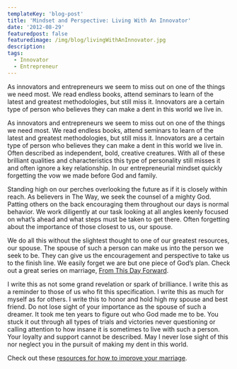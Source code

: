 ```yaml
---
templateKey: 'blog-post'
title: 'Mindset and Perspective: Living With An Innovator'
date: '2012-08-29'
featuredpost: false
featuredimage: /img/blog/livingWithAnInnovator.jpg
description:
tags:
  - Innovator
  - Entrepreneur
---
```


As innovators and entrepreneurs we seem to miss out on one of the things we need most. We read endless books, attend seminars to learn of the latest and greatest methodologies, but still miss it. Innovators are a certain type of person who believes they can make a dent in this world we live in.

As innovators and entrepreneurs we seem to miss out on one of the things we need most. We read endless books, attend seminars to learn of the latest and greatest methodologies, but still miss it. Innovators are a certain type of person who believes they can make a dent in this world we live in. Often described as independent, bold, creative creatures. With all of these brilliant qualities and characteristics this type of personality still misses it and often ignore a key relationship. In our entrepreneurial mindset quickly forgetting the vow we made before God and family.

Standing high on our perches overlooking the future as if it is closely within reach. As believers in The Way, we seek the counsel of a mighty God. Patting others on the back encouraging them throughout our days is normal behavior. We work diligently at our task looking at all angles keenly focused on what’s ahead and what steps must be taken to get there. Often forgetting about the importance of those closest to us, our spouse.

We do all this without the slightest thought to one of our greatest resources, our spouse. The spouse of such a person can make us into the person we seek to be. They can give us the encouragement and perspective to take us to the finish line. We easily forget we are but one piece of God’s plan. Check out a great series on marriage, [From This Day Forward](http://www.lifechurch.tv/watch).

I write this as not some grand revelation or spark of brilliance. I write this as a reminder to those of us who fit this specification. I write this as much for myself as for others. I write this to honor and hold high my spouse and best friend. Do not lose sight of your importance as the spouse of such a dreamer. It took me ten years to figure out who God made me to be. You stuck it out through all types of trials and victories never questioning or calling attention to how insane it is sometimes to live with such a person. Your loyalty and support cannot be described. May I never lose sight of this nor neglect you in the pursuit of making my dent in this world.

Check out these [resources for how to improve your marriage](http://resources.lifechurch.tv/products/from-this-day-forward/).
